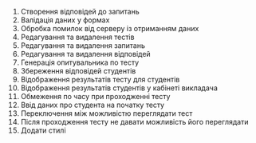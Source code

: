 1. Створення відповідей до запитань
2. Валідація даних у формах
3. Обробка помилок від серверу із отриманням даних
4. Редагування та видалення тестів
5. Редагування та видалення запитань
6. Редагування та видалення відповідей
7. Генерація опитувальника по тесту
8. Збереження відповідей студентів
9. Відображення результатів тесту для студентів
10. Відображення результатів студентів у кабінеті викладача
11. Обмеження по часу при проходженні тесту
12. Ввід даних про студента на початку тесту
13. Переключення між можливістю переглядати тест
14. Після проходження тесту не давати можливість його переглядати
15. Додати стилі


